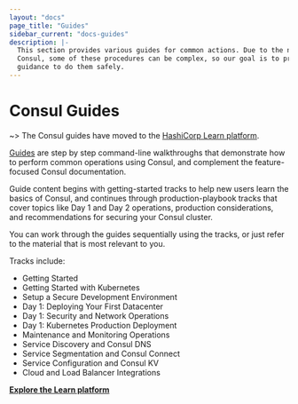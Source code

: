 ```yaml
---
layout: "docs"
page_title: "Guides"
sidebar_current: "docs-guides"
description: |-
  This section provides various guides for common actions. Due to the nature of
  Consul, some of these procedures can be complex, so our goal is to provide
  guidance to do them safely.
---
```


# Consul Guides

~> The Consul guides have moved to the [HashiCorp Learn platform](https://learn.hashicorp.com/consul?utm_source=consul.io&utm_medium=docs&utm_content=guide-index).

[Guides](https://learn.hashicorp.com/consul?utm_source=consul.io&utm_medium=docs&utm_content=guide-index) are step by step command-line
walkthroughs that demonstrate how to perform common operations using Consul, and
complement the feature-focused Consul documentation.

Guide content begins with getting-started tracks to help new users learn the
basics of Consul, and continues through production-playbook tracks that cover
topics like Day 1 and Day 2 operations, production considerations, and
recommendations for securing your Consul cluster.

You can work through the guides sequentially using the tracks, or just refer to
the material that is most relevant to you.

Tracks include:

- Getting Started
- Getting Started with Kubernetes
- Setup a Secure Development Environment
- Day 1: Deploying Your First Datacenter
- Day 1: Security and Network Operations
- Day 1: Kubernetes Production Deployment
- Maintenance and Monitoring Operations
- Service Discovery and Consul DNS
- Service Segmentation and Consul Connect
- Service Configuration and Consul KV
- Cloud and Load Balancer Integrations

[**Explore the Learn platform**](https://learn.hashicorp.com/consul?utm_source=consul.io&utm_medium=docs&utm_content=guide-index)
